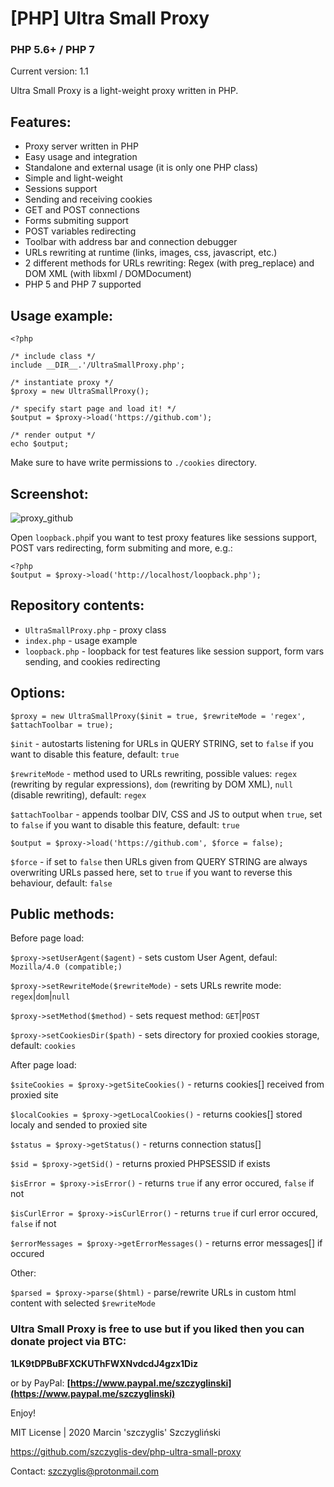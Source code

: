 # [PHP] Ultra Small Proxy
### PHP 5.6+ / PHP 7

Current version: 1.1

Ultra Small Proxy is a light-weight proxy written in PHP. 

## Features:

- Proxy server written in PHP
- Easy usage and integration
- Standalone and external usage (it is only one PHP class)
- Simple and light-weight
- Sessions support
- Sending and receiving cookies
- GET and POST connections
- Forms submiting support
- POST variables redirecting
- Toolbar with address bar and connection debugger
- URLs rewriting at runtime (links, images, css, javascript, etc.)
- 2 different methods for URLs rewriting: Regex (with preg_replace) and DOM XML (with libxml / DOMDocument)
- PHP 5 and PHP 7 supported


## Usage example:
```
<?php

/* include class */
include __DIR__.'/UltraSmallProxy.php';  

/* instantiate proxy */
$proxy = new UltraSmallProxy();

/* specify start page and load it! */
$output = $proxy->load('https://github.com'); 

/* render output */
echo $output;

```
Make sure to have write permissions to `./cookies` directory.

## Screenshot:

![proxy_github](https://user-images.githubusercontent.com/61396542/75244037-4c66bb00-57cb-11ea-82ee-c51c7736653b.png)


Open `loopback.php`if you want to test proxy features like sessions support, POST vars redirecting, form submiting and more, e.g.:
```
<?php
$output = $proxy->load('http://localhost/loopback.php'); 
```

## Repository contents:

- `UltraSmallProxy.php` - proxy class
- `index.php` - usage example
- `loopback.php` - loopback for test features like session support, form vars sending, and cookies redirecting


## Options:

```
$proxy = new UltraSmallProxy($init = true, $rewriteMode = 'regex', $attachToolbar = true);
```
`$init` - autostarts listening for URLs in QUERY STRING, set to `false` if you want to disable this feature, default: `true`

`$rewriteMode` - method used to URLs rewriting, possible values: `regex` (rewriting by regular expressions), `dom` (rewriting by DOM XML), `null` (disable rewriting), default: `regex`

`$attachToolbar` - appends toolbar DIV, CSS and JS to output when `true`, set to `false` if you want to disable this feature, default: `true`


```
$output = $proxy->load('https://github.com', $force = false); 
```
`$force` - if set to `false` then URLs given from QUERY STRING are always overwriting URLs passed here, set to `true` if you want to reverse this behaviour, default: `false`


## Public methods:

Before page load:

`$proxy->setUserAgent($agent)` - sets custom User Agent, defaul: `Mozilla/4.0 (compatible;)`

`$proxy->setRewriteMode($rewriteMode)` - sets URLs rewrite mode: `regex`|`dom`|`null`

`$proxy->setMethod($method)` - sets request method: `GET`|`POST`

`$proxy->setCookiesDir($path)` - sets directory for proxied cookies storage, default: `cookies`



After page load:

`$siteCookies = $proxy->getSiteCookies()` - returns cookies[] received from proxied site

`$localCookies = $proxy->getLocalCookies()` - returns cookies[] stored localy and sended to proxied site

`$status = $proxy->getStatus()` - returns connection status[]

`$sid = $proxy->getSid()` - returns proxied PHPSESSID if exists

`$isError = $proxy->isError()` - returns `true` if any error occured, `false` if not

`$isCurlError = $proxy->isCurlError()` - returns `true` if curl error occured, `false` if not

`$errorMessages = $proxy->getErrorMessages()` - returns error messages[] if occured


 
Other:

`$parsed = $proxy->parse($html)` - parse/rewrite URLs in custom html content with selected `$rewriteMode`



 
### Ultra Small Proxy is free to use but if you liked then you can donate project via BTC: 

**1LK9tDPBuBFXCKUThFWXNvdcdJ4gzx1Diz**

or by PayPal:
 **[https://www.paypal.me/szczyglinski](https://www.paypal.me/szczyglinski)**


Enjoy!



MIT License | 2020 Marcin 'szczyglis' Szczygliński

https://github.com/szczyglis-dev/php-ultra-small-proxy

Contact: szczyglis@protonmail.com
